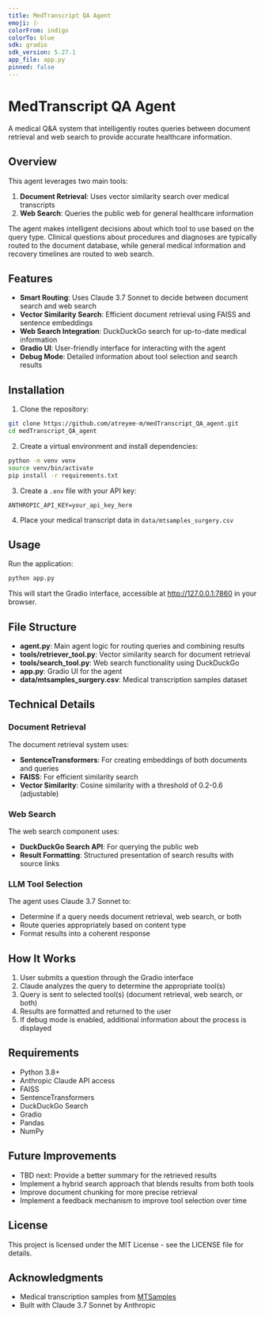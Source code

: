 ```yaml
---
title: MedTranscript QA Agent
emoji: 🩺
colorFrom: indigo
colorTo: blue
sdk: gradio
sdk_version: 5.27.1
app_file: app.py
pinned: false
---
```

# MedTranscript QA Agent

A medical Q&A system that intelligently routes queries between document retrieval and web search to provide accurate healthcare information.

## Overview

This agent leverages two main tools:
1. **Document Retrieval**: Uses vector similarity search over medical transcripts
2. **Web Search**: Queries the public web for general healthcare information

The agent makes intelligent decisions about which tool to use based on the query type. Clinical questions about procedures and diagnoses are typically routed to the document database, while general medical information and recovery timelines are routed to web search.

## Features

- **Smart Routing**: Uses Claude 3.7 Sonnet to decide between document search and web search
- **Vector Similarity Search**: Efficient document retrieval using FAISS and sentence embeddings
- **Web Search Integration**: DuckDuckGo search for up-to-date medical information
- **Gradio UI**: User-friendly interface for interacting with the agent
- **Debug Mode**: Detailed information about tool selection and search results

## Installation

1. Clone the repository:
```bash
git clone https://github.com/atreyee-m/medTranscript_QA_agent.git
cd medTranscript_QA_agent
```

2. Create a virtual environment and install dependencies:
```bash
python -m venv venv
source venv/bin/activate  
pip install -r requirements.txt
```

3. Create a `.env` file with your API key:
```
ANTHROPIC_API_KEY=your_api_key_here
```

4. Place your medical transcript data in `data/mtsamples_surgery.csv`

## Usage

Run the application:
```bash
python app.py
```

This will start the Gradio interface, accessible at http://127.0.0.1:7860 in your browser.

## File Structure

- **agent.py**: Main agent logic for routing queries and combining results
- **tools/retriever_tool.py**: Vector similarity search for document retrieval
- **tools/search_tool.py**: Web search functionality using DuckDuckGo
- **app.py**: Gradio UI for the agent
- **data/mtsamples_surgery.csv**: Medical transcription samples dataset

## Technical Details

### Document Retrieval

The document retrieval system uses:
- **SentenceTransformers**: For creating embeddings of both documents and queries
- **FAISS**: For efficient similarity search
- **Vector Similarity**: Cosine similarity with a threshold of 0.2-0.6 (adjustable)

### Web Search

The web search component uses:
- **DuckDuckGo Search API**: For querying the public web
- **Result Formatting**: Structured presentation of search results with source links

### LLM Tool Selection

The agent uses Claude 3.7 Sonnet to:
- Determine if a query needs document retrieval, web search, or both
- Route queries appropriately based on content type
- Format results into a coherent response

## How It Works

1. User submits a question through the Gradio interface
2. Claude analyzes the query to determine the appropriate tool(s)
3. Query is sent to selected tool(s) (document retrieval, web search, or both)
4. Results are formatted and returned to the user
5. If debug mode is enabled, additional information about the process is displayed

## Requirements

- Python 3.8+
- Anthropic Claude API access
- FAISS
- SentenceTransformers
- DuckDuckGo Search
- Gradio
- Pandas
- NumPy

## Future Improvements

- TBD next: Provide a better summary for the retrieved results
- Implement a hybrid search approach that blends results from both tools
- Improve document chunking for more precise retrieval
- Implement a feedback mechanism to improve tool selection over time

## License

This project is licensed under the MIT License - see the LICENSE file for details.

## Acknowledgments

- Medical transcription samples from [MTSamples](https://www.mtsamples.com/)
- Built with Claude 3.7 Sonnet by Anthropic